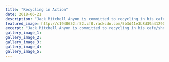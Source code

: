 ```yaml
---
title: "Recycling in Action"
date: 2018-06-21
description: "Jack Mitchell Anyon is committed to recycling in his cafe/shop..."
featured_image: http://c1940652.r52.cf0.rackcdn.com/5b3d41e3b8d39a412900011c/Jack-Mitchell-Anyon250-RCP-21-June.gif
excerpt: "Jack Mitchell Anyon is committed to recycling in his cafe/shop."
gallery_image_1: 
gallery_image_2: 
gallery_image_3: 
gallery_image_4: 
gallery_image_5: 
---
```

